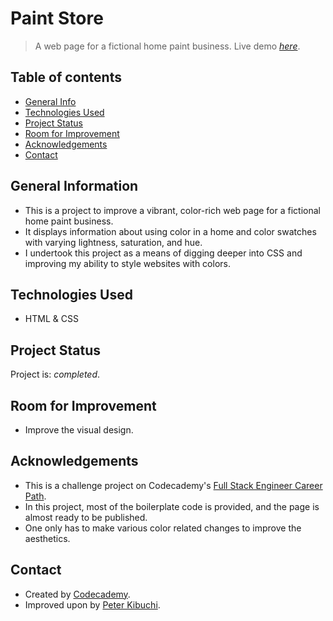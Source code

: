 # Paint Store
> A web page for a fictional home paint business.
> Live demo [_here_](https://peterkibuchi.github.io/paint-store/).


## Table of contents
* [General Info](#general-information)
* [Technologies Used](#technologies-used)
* [Project Status](#project-status)
* [Room for Improvement](#room-for-improvement)
* [Acknowledgements](#acknowledgements)
* [Contact](#contact)


## General Information
- This is a project to improve a vibrant, color-rich web page for a fictional home paint business.
- It displays information about using color in a home and color swatches with varying lightness, saturation, and hue.
- I undertook this project as a means of digging deeper into CSS and improving my ability to style websites with colors.


## Technologies Used
* HTML & CSS


## Project Status
Project is: _completed_.


## Room for Improvement
* Improve the visual design.


## Acknowledgements
- This is a challenge project on Codecademy's [Full Stack Engineer Career Path](https://www.codecademy.com/learn/paths/full-stack-engineer-career-path/).
- In this project, most of the boilerplate code is provided, and the page is almost ready to be published.
- One only has to make various color related changes to improve the aesthetics.


## Contact
- Created by [Codecademy](https://www.codecademy.com/).
- Improved upon by [Peter Kibuchi](https://peterkibuchi.com).
